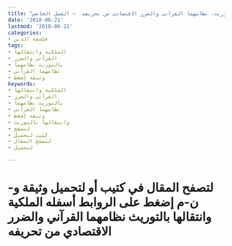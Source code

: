 ```yaml
---
title: "الملكية وانتقالها بالتوريث، نظامهما القرآني والضرر الاقتصادي من تحريفه  – الفصل الخامس"
date: '2018-06-21'
lastmod: '2018-06-21'
categories:
- فلسفة الدين
tags:
- الملكية وانتقالها
- القرآني والضرر
- بالتوريث نظامهما
- نظامهما القرآني
- وثيقة إضغط
keywords:
- الملكية وانتقالها
- القرآني والضرر
- بالتوريث نظامهما
- نظامهما القرآني
- وثيقة إضغط
- وانتقالها بالتوريث
- لتصفح
- كتيب لتحميل
- لتصفح المقال
- لتحميل

---
```

# **لتصفح المقال في كتيب أو لتحميل وثيقة و-ن-م إضغط على الروابط أسفله** **الملكية وانتقالها بالتوريث نظامهما القرآني والضرر الاقتصادي من تحريفه**

###